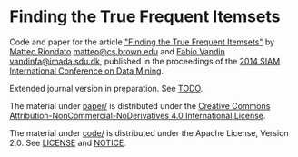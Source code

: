 Finding the True Frequent Itemsets
=======

Code and paper for the article ["Finding the True Frequent Itemsets"][1] by [Matteo
Riondato](http://cs.brown.edu/~matteo) <matteo@cs.brown.edu> and [Fabio
Vandin](http://www.imada.sdu.dk/~vandinfa) <vandinfa@imada.sdu.dk>, published in
the proceedings of the [2014 SIAM International Conference on Data
Mining](http://www.siam.org/meetings/sdm14/).

Extended journal version in preparation. See [TODO](TODO.md).

The material under [paper/](paper/) is distributed under the [Creative Commons
Attribution-NonCommercial-NoDerivatives 4.0 International License][2].

The material under [code/](code/) is distributed under the Apache License,
Version 2.0. See [LICENSE](code/LICENSE) and [NOTICE](code/NOTICE).

[1]: http://dx.doi.org/10.1137/1.9781611973440.57 "Electronic version"
[2]: https://creativecommons.org/licenses/by-nc-nd/4.0/legalcode "CC BY-NC-ND 4.0"

